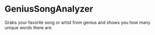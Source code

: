 # GeniusSongAnalyzer
Grabs your favorite song or artist from genius and shows you how many unique words there are.
